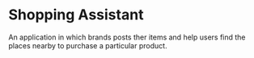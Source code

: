# Shopping Assistant

  An application in which brands posts ther items and help users find the places nearby to purchase a particular product.
